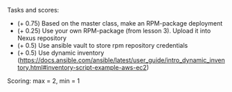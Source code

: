 Tasks and scores:

* (+ 0.75) Based on the master class, make an RPM-package deployment
* (+ 0.25) Use your own RPM-package (from lesson 3). Upload it into Nexus repository
* (+ 0.5)  Use ansible vault to store rpm repository credentials
* (+ 0.5)  Use dynamic inventory (https://docs.ansible.com/ansible/latest/user_guide/intro_dynamic_inventory.html#inventory-script-example-aws-ec2)

Scoring: max = 2, min = 1
